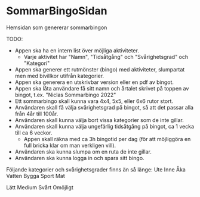 # SommarBingoSidan
Hemsidan som genererar sommarbingon

TODO:
  * Appen ska ha en intern list över möjliga aktiviteter.
    - Varje aktivitet har "Namn", "Tidsåtgång" och "Svårighetsgrad" och "Kategori"
  * Appen ska generer ett rutmönster (bingo) med aktiviteter, slumpartat men med bivillkor utifrån kategorier.
  * Appen ska generera en utskrivbar version eller en pdf av bingot.
  * Appen ska låta användare få sitt namn och årtalet skrivet på toppen av bingot, t.ex. "Niclas Sommarbingo 2022"
  * Ett sommarbingo skall kunna vara 4x4, 5x5, eller 6x6 rutor stort.
  * Användaren skall få välja svårighetsgrad på bingot, så att det passar alla från 4år till 100år.
  * Användaren skall kunna välja bort vissa kategorier som de inte gillar.
  * Användaren skall kunna välja ungefärlig tidsåtgång på bingot, ca 1 vecka till ca 6 veckor.
    - Appen skall räkna med ca 3h bingotid per dag (för att möjliggöra en full bricka klar om man verkligen vill).
  * Användaren ska kunna slumpa om en ruta de inte gillar.
  * Användaren ska kunna logga in och spara sitt bingo.


Följande kategorier och svårighetsgrader finns än så länge:
Ute
Inne
Åka
Vatten
Bygga
Sport
Mat

Lätt
Medium
Svårt
Omöjligt
